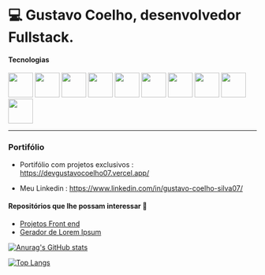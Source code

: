 # 💻 Gustavo Coelho, desenvolvedor Fullstack.


<div style="display:inline;">
  
#### Tecnologias
  <img src="https://cdn.jsdelivr.net/gh/devicons/devicon/icons/html5/html5-original-wordmark.svg" width=50px height=50px />
  <img src="https://cdn.jsdelivr.net/gh/devicons/devicon/icons/css3/css3-original-wordmark.svg" width=50px height=50px />
  <img src="https://cdn.jsdelivr.net/gh/devicons/devicon/icons/javascript/javascript-original.svg" width=50px height=50px />
  <img src="https://cdn.jsdelivr.net/gh/devicons/devicon/icons/sass/sass-original.svg" width=50px height=50px />
  <img src="https://cdn.jsdelivr.net/gh/devicons/devicon/icons/react/react-original-wordmark.svg" width=50px height=50px />
  <img src="https://cdn.jsdelivr.net/gh/devicons/devicon/icons/bootstrap/bootstrap-original.svg" width=50px height=50px />
  <img src="https://cdn.jsdelivr.net/gh/devicons/devicon/icons/nodejs/nodejs-original.svg" width=50px height=50px />
  <img src="https://cdn.jsdelivr.net/gh/devicons/devicon/icons/express/express-original.svg" width=50px height=50px />
  <img src="https://cdn.jsdelivr.net/gh/devicons/devicon/icons/jquery/jquery-original.svg" width=50px height=50px />
  <img src="https://cdn.jsdelivr.net/gh/devicons/devicon/icons/php/php-original.svg" width=50px height=50px />
 </div>

<hr></hr>

### Portifólio

- Portifólio com projetos exclusivos : https://devgustavocoelho07.vercel.app/

- Meu Linkedin : https://www.linkedin.com/in/gustavo-coelho-silva07/

#### Repositórios que lhe possam interessar 👀

- [Projetos Front end](https://github.com/DevGustavoCoelho07/Projetos-FrontEnd)
- [Gerador de Lorem Ipsum](https://github.com/DevGustavoCoelho07/Gerador_de_Lorem)


[![Anurag's GitHub stats](https://github-readme-stats.vercel.app/api?username=DevGustavoCoelho07&count_private=true&show_icons=true)](https://github.com/anuraghazra/github-readme-stats)


[![Top Langs](https://github-readme-stats.vercel.app/api/top-langs/?username=DevGustavoCoelho07&layout=compact)](https://github.com/anuraghazra/github-readme-stats)



